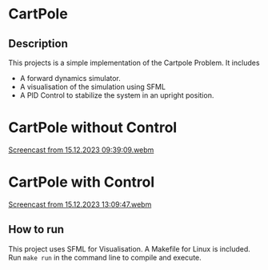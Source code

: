  # CartPole
## Description
This projects is a simple implementation of the Cartpole Problem. It includes
* A forward dynamics simulator.
* A visualisation of the simulation using SFML
* A PID Control to stabilize the system in an upright position.

# CartPole without Control
[Screencast from 15.12.2023 09:39:09.webm](https://github.com/mgomezandreu/CartPole/assets/78304898/e793e820-54e1-497e-8ec6-b06e706c7ab3)

# CartPole with Control
[Screencast from 15.12.2023 13:09:47.webm](https://github.com/mgomezandreu/CartPole/assets/78304898/df20a8de-0a9f-4ac1-af0b-474880ddd64b)




## How to run
This project uses SFML for Visualisation. A Makefile for Linux is included. Run 
`make run`
in the command line to compile and execute.

